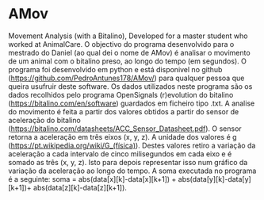 # AMov
Movement Analysis (with a Bitalino), Developed for a master student who worked at AnimalCare.
	O objectivo do programa desenvolvido para o mestrado do Daniel (ao qual dei o nome de AMov) é analisar o movimento de um animal com o bitalino preso, ao longo do tempo (em segundos).
	O programa foi desenvolvido em python e está disponivel no github (https://github.com/PedroAntunes178/AMov/) para qualquer pessoa que queira usufruir deste software.
	Os dados utilizados neste programa são os dados recolhidos pelo programa OpenSignals (r)evolution do bitalino (https://bitalino.com/en/software) guardados em ficheiro tipo .txt.
	A analise do movimento é feita a partir dos valores obtidos a partir do sensor de aceleração do bitalino (https://bitalino.com/datasheets/ACC_Sensor_Datasheet.pdf).
O sensor retorna a aceleração em três eixos (x, y, z).
A unidade dos valores é g (https://pt.wikipedia.org/wiki/G_(física)).
Destes valores retiro a variação da aceleração a cada intervalo de cinco milisegundos em cada eixo e é somado as três (x, y, z).
Isto para depois representar isso num gráfico da variação da aceleração ao longo do tempo.
A soma executada no programa é a seguinte: soma = abs(data[x][k]-data[x][k+1]) + abs(data[y][k]-data[y][k+1])+ abs(data[z][k]-data[z][k+1]).
